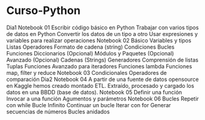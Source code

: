 # Curso-Python
Dia1
  Notebook 01 
    Escribir código básico en Python
    Trabajar con varios tipos de datos en Python
    Convertir los datos de un tipo a otro
    Usar expresiones y variables para realizar operaciones
  Notebook 02
    Básico
    Variables y tipos
    Listas
    Operadores
    Formato de cadena (string)
    Condiciones
    Bucles
    Funciones
    Diccionarios (Opcional)
    Módulos y Paquetes (Opcional)
    Avanzado (Opcional)
    Cadenas (Strings)
    Generadores
    Comprensión de listas
    Tuplas
    Funciones
    Avanzado para iteradores
    Funciones lambda
    Funciones map, filter y reduce
   Notebook 03
    Condicionales
    Operadores de comparación
Dia2
  Notebook 04
    A partir de una fuente de datos opensource en Kaggle hemos creado montado ETL. Extraído, procesado y cargado los datos en una BBDD (base de datos).
  Notebook 05
    Definir una función
    Invocar a una función
    Agumentos y parámetros
  Notebook 06
    Bucles
    Repetir con while
    Bucle Infinito
    Continuar un bucle
    Iterar con for
    Generar secuencias de números
    Bucles anidados
  
